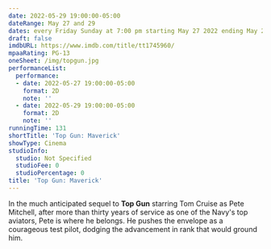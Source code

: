```yaml
---
date: 2022-05-29 19:00:00-05:00
dateRange: May 27 and 29
dates: every Friday Sunday at 7:00 pm starting May 27 2022 ending May 29 2022
draft: false
imdbURL: https://www.imdb.com/title/tt1745960/
mpaaRating: PG-13
oneSheet: /img/topgun.jpg
performanceList:
  performance:
  - date: 2022-05-27 19:00:00-05:00
    format: 2D
    note: ''
  - date: 2022-05-29 19:00:00-05:00
    format: 2D
    note: ''
runningTime: 131
shortTitle: 'Top Gun: Maverick'
showType: Cinema
studioInfo:
  studio: Not Specified
  studioFee: 0
  studioPercentage: 0
title: 'Top Gun: Maverick'
---
```


In the much anticipated sequel to **Top Gun** starring Tom Cruise as Pete Mitchell, after more than thirty years of service as one of the Navy's top aviators, Pete is where he belongs. He pushes the envelope as a courageous test pilot, dodging the advancement in rank that would ground him.
